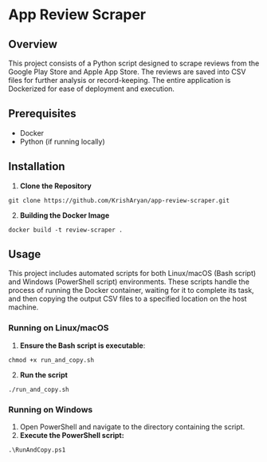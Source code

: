 # App Review Scraper

## Overview
This project consists of a Python script designed to scrape reviews from the Google Play Store and Apple App Store. The reviews are saved into CSV files for further analysis or record-keeping. The entire application is Dockerized for ease of deployment and execution.

## Prerequisites
- Docker
- Python (if running locally)

## Installation
1. **Clone the Repository**
```
git clone https://github.com/KrishAryan/app-review-scraper.git
```
2. **Building the Docker Image**
```
docker build -t review-scraper .
```

## Usage

This project includes automated scripts for both Linux/macOS (Bash script) and Windows (PowerShell script) environments. These scripts handle the process of running the Docker container, waiting for it to complete its task, and then copying the output CSV files to a specified location on the host machine.

### Running on Linux/macOS

1. **Ensure the Bash script is executable**:
```
chmod +x run_and_copy.sh
```
2. **Run the script**
  ```
  ./run_and_copy.sh
  ```
### Running on Windows

1. Open PowerShell and navigate to the directory containing the script.
2. **Execute the PowerShell script:**
```
.\RunAndCopy.ps1
```
